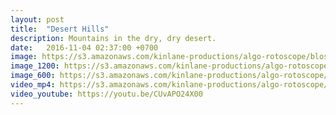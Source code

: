 ```yaml
---
layout: post
title:  "Desert Hills"
description: Mountains in the dry, dry desert.
date:   2016-11-04 02:37:00 +0700
image: https://s3.amazonaws.com/kinlane-productions/algo-rotoscope/blossombar/blossombar-still.jpg
image_1200: https://s3.amazonaws.com/kinlane-productions/algo-rotoscope/blossombar/blossombar-still-1200.png
image_600: https://s3.amazonaws.com/kinlane-productions/algo-rotoscope/blossombar/blossombar-still-600.png
video_mp4: https://s3.amazonaws.com/kinlane-productions/algo-rotoscope/blossombar/blossombar-publish-540.mp4
video_youtube: https://youtu.be/CUvAPO24X00
---
```

